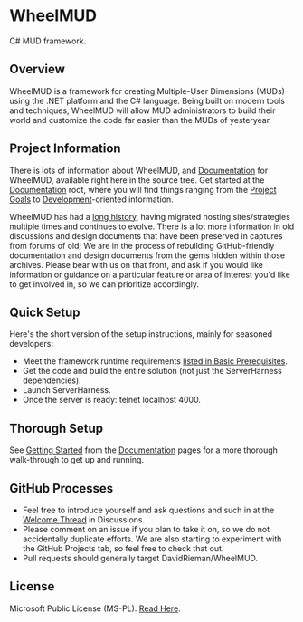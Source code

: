 WheelMUD
========
C# MUD framework.

## Overview
WheelMUD is a framework for creating Multiple-User Dimensions (MUDs) using the .NET platform and the C# language. Being built on modern tools and techniques, WheelMUD will allow MUD administrators to build their world and customize the code far easier than the MUDs of yesteryear.

## Project Information
There is lots of information about WheelMUD, and [Documentation](docs/README.md) for WheelMUD, available right here in the source tree.
Get started at the [Documentation](docs/README.md) root, where you will find things ranging from the [Project Goals](Documentation/ProjectGoals.md) to [Development](Documentation/Development/README.md)-oriented information.

WheelMUD has had a [long history](docs/ProjectHistory.md), having migrated hosting sites/strategies multiple times and continues to evolve.
There is a lot more information in old discussions and design documents that have been preserved in captures from forums of old; We are in the process of rebuilding GitHub-friendly documentation and design documents from the gems hidden within those archives. Please bear with us on that front, and ask if you would like information or guidance on a particular feature or area of interest you'd like to get involved in, so we can prioritize accordingly.

## Quick Setup
Here's the short version of the setup instructions, mainly for seasoned developers:
* Meet the framework runtime requirements [listed in Basic Prerequisites](docs/BasicPrerequisites.md).
* Get the code and build the entire solution (not just the ServerHarness dependencies).
* Launch ServerHarness.
* Once the server is ready: telnet localhost 4000.

## Thorough Setup
See [Getting Started](docs/GettingStarted.md) from the [Documentation](docs/README.md) pages for a more thorough walk-through to get up and running.

## GitHub Processes
* Feel free to introduce yourself and ask questions and such in at the [Welcome Thread](https://github.com/DavidRieman/WheelMUD/discussions/20) in Discussions.
* Please comment on an issue if you plan to take it on, so we do not accidentally duplicate efforts. We are also starting to experiment with the GitHub Projects tab, so feel free to check that out.
* Pull requests should generally target DavidRieman/WheelMUD.

## License
Microsoft Public License (MS-PL). [Read Here](src/LICENSE.txt).
